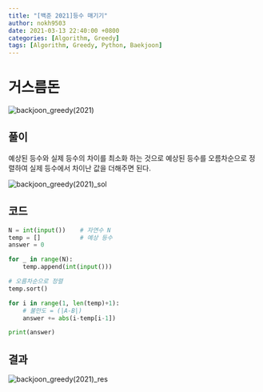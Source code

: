 ```yaml
---
title: "[백준 2021]등수 매기기"
author: nokh9503
date: 2021-03-13 22:40:00 +0800
categories: [Algorithm, Greedy]
tags: [Algorithm, Greedy, Python, Baekjoon]
---
```


# 거스름돈

![backjoon_greedy(2021)](/assets/img/algorithm/backjoon/greedy/backjoon_greedy(2021).png)

## 풀이

예상된 등수와 실제 등수의 차이를 최소화 하는 것으로 예상된 등수를 오름차순으로 정렬하여 실제 등수에서 차이난 값을 더해주면 된다.

![backjoon_greedy(2021)_sol](/assets/img/algorithm/backjoon/greedy/backjoon_greedy(2021)_sol.png)

## 코드

```python
N = int(input())    # 자연수 N
temp = []           # 예상 등수
answer = 0

for _ in range(N):
    temp.append(int(input()))

# 오름차순으로 정렬
temp.sort()

for i in range(1, len(temp)+1):
    # 불만도 = (|A-B|)
    answer += abs(i-temp[i-1])

print(answer)
```

## 결과

![backjoon_greedy(2021)_res](/assets/img/algorithm/backjoon/greedy/backjoon_greedy(2021)_res.png)